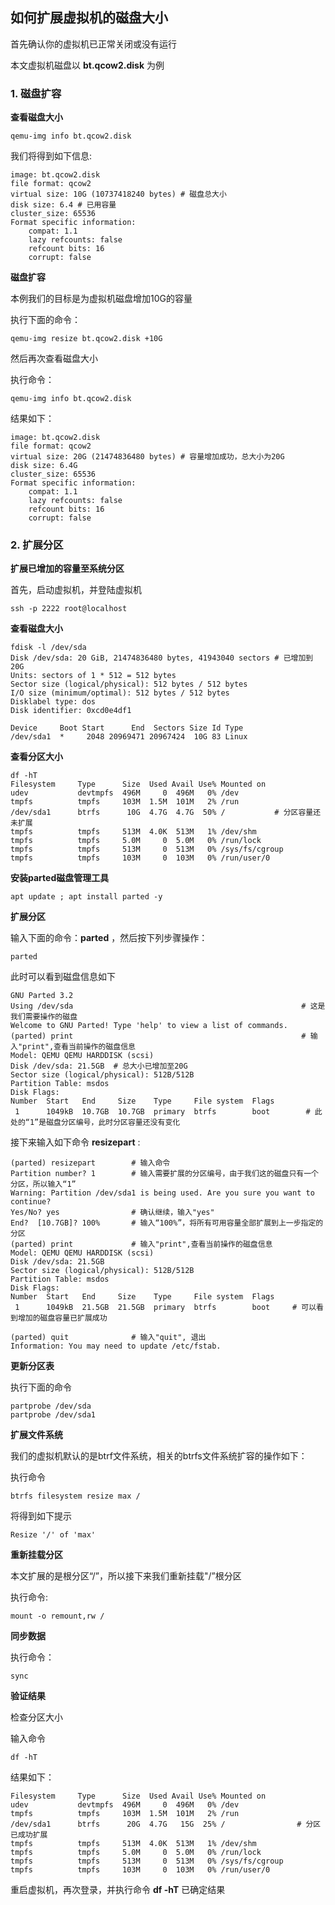 ## 如何扩展虚拟机的磁盘大小

首先确认你的虚拟机已正常关闭或没有运行

本文虚拟机磁盘以 **bt.qcow2.disk** 为例

### 1. 磁盘扩容

**查看磁盘大小**

```shell
qemu-img info bt.qcow2.disk
```

我们将得到如下信息:

```shell
image: bt.qcow2.disk
file format: qcow2
virtual size: 10G (10737418240 bytes) # 磁盘总大小
disk size: 6.4 # 已用容量
cluster_size: 65536
Format specific information:
    compat: 1.1
    lazy refcounts: false
    refcount bits: 16
    corrupt: false
```  
**磁盘扩容**

本例我们的目标是为虚拟机磁盘增加10G的容量

执行下面的命令：

```shell
qemu-img resize bt.qcow2.disk +10G
```

然后再次查看磁盘大小

执行命令：

```shell
qemu-img info bt.qcow2.disk
```

结果如下：

```shell
image: bt.qcow2.disk
file format: qcow2
virtual size: 20G (21474836480 bytes) # 容量增加成功，总大小为20G
disk size: 6.4G
cluster_size: 65536
Format specific information:
    compat: 1.1
    lazy refcounts: false
    refcount bits: 16
    corrupt: false
```

### 2. 扩展分区

**扩展已增加的容量至系统分区**

首先，启动虚拟机，并登陆虚拟机

```shell
ssh -p 2222 root@localhost
```

**查看磁盘大小**

```shell
fdisk -l /dev/sda
Disk /dev/sda: 20 GiB, 21474836480 bytes, 41943040 sectors # 已增加到20G
Units: sectors of 1 * 512 = 512 bytes
Sector size (logical/physical): 512 bytes / 512 bytes
I/O size (minimum/optimal): 512 bytes / 512 bytes
Disklabel type: dos
Disk identifier: 0xcd0e4df1

Device     Boot Start      End  Sectors Size Id Type
/dev/sda1  *     2048 20969471 20967424  10G 83 Linux
```

**查看分区大小**

```shell
df -hT
Filesystem     Type      Size  Used Avail Use% Mounted on
udev           devtmpfs  496M     0  496M   0% /dev
tmpfs          tmpfs     103M  1.5M  101M   2% /run
/dev/sda1      btrfs      10G  4.7G  4.7G  50% /           # 分区容量还未扩展
tmpfs          tmpfs     513M  4.0K  513M   1% /dev/shm
tmpfs          tmpfs     5.0M     0  5.0M   0% /run/lock
tmpfs          tmpfs     513M     0  513M   0% /sys/fs/cgroup
tmpfs          tmpfs     103M     0  103M   0% /run/user/0
```

**安装parted磁盘管理工具**

```shell
apt update ; apt install parted -y
```

**扩展分区**

输入下面的命令：**parted** ，然后按下列步骤操作：

```shell 
parted
```

此时可以看到磁盘信息如下

```shell
GNU Parted 3.2
Using /dev/sda                                                   # 这是我们需要操作的磁盘
Welcome to GNU Parted! Type 'help' to view a list of commands.
(parted) print                                                   # 输入"print",查看当前操作的磁盘信息
Model: QEMU QEMU HARDDISK (scsi)
Disk /dev/sda: 21.5GB  # 总大小已增加至20G
Sector size (logical/physical): 512B/512B
Partition Table: msdos
Disk Flags:
Number  Start   End     Size    Type     File system  Flags
 1      1049kB  10.7GB  10.7GB  primary  btrfs        boot        # 此处的“1”是磁盘分区编号，此时分区容量还没有变化
```

接下来输入如下命令 **resizepart** :

```shell
(parted) resizepart        # 输入命令
Partition number? 1        # 输入需要扩展的分区编号，由于我们这的磁盘只有一个分区，所以输入“1”
Warning: Partition /dev/sda1 is being used. Are you sure you want to continue?
Yes/No? yes                # 确认继续，输入"yes"
End?  [10.7GB]? 100%       # 输入“100%”，将所有可用容量全部扩展到上一步指定的分区 
(parted) print             # 输入"print",查看当前操作的磁盘信息    
Model: QEMU QEMU HARDDISK (scsi)
Disk /dev/sda: 21.5GB
Sector size (logical/physical): 512B/512B
Partition Table: msdos
Disk Flags:
Number  Start   End     Size    Type     File system  Flags
 1      1049kB  21.5GB  21.5GB  primary  btrfs        boot     # 可以看到增加的磁盘容量已扩展成功

(parted) quit              # 输入"quit", 退出
Information: You may need to update /etc/fstab.
```

**更新分区表**

执行下面的命令

```shell
partprobe /dev/sda
partprobe /dev/sda1
```

**扩展文件系统**

我们的虚拟机默认的是btrf文件系统，相关的btrfs文件系统扩容的操作如下：

执行命令

```shell
btrfs filesystem resize max /
```

将得到如下提示

```shell
Resize '/' of 'max'
```

**重新挂载分区**

本文扩展的是根分区“/”，所以接下来我们重新挂载"/”根分区

执行命令:

```shell
mount -o remount,rw /
```

**同步数据**

执行命令：

```shell
sync
```

**验证结果**

检查分区大小

输入命令

```shell
df -hT
```
结果如下：

```shell
Filesystem     Type      Size  Used Avail Use% Mounted on
udev           devtmpfs  496M     0  496M   0% /dev
tmpfs          tmpfs     103M  1.5M  101M   2% /run
/dev/sda1      btrfs      20G  4.7G   15G  25% /                # 分区已成功扩展
tmpfs          tmpfs     513M  4.0K  513M   1% /dev/shm
tmpfs          tmpfs     5.0M     0  5.0M   0% /run/lock
tmpfs          tmpfs     513M     0  513M   0% /sys/fs/cgroup
tmpfs          tmpfs     103M     0  103M   0% /run/user/0
```

重启虚拟机，再次登录，并执行命令 **df -hT** 已确定结果
